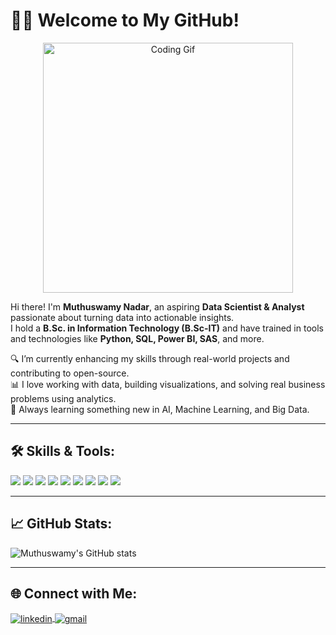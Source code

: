 # 👨‍💻 Welcome to My GitHub!

<p align="center">
  <img src="https://media.giphy.com/media/qgQUggAC3Pfv687qPC/giphy.gif" width="400" alt="Coding Gif"/>
</p>

Hi there! I'm **Muthuswamy Nadar**, an aspiring **Data Scientist & Analyst** passionate about turning data into actionable insights.  
I hold a **B.Sc. in Information Technology (B.Sc-IT)** and have trained in tools and technologies like **Python, SQL, Power BI, SAS**, and more.

🔍 I’m currently enhancing my skills through real-world projects and contributing to open-source.  
📊 I love working with data, building visualizations, and solving real business problems using analytics.  
🌱 Always learning something new in AI, Machine Learning, and Big Data.  

---

## 🛠️ Skills & Tools:

<p align="left">
  <img src="https://img.shields.io/badge/Python-3670A0?style=for-the-badge&logo=python&logoColor=ffdd54" />
  <img src="https://img.shields.io/badge/SQL-025E8C?style=for-the-badge&logo=postgresql&logoColor=white" />
  <img src="https://img.shields.io/badge/SAS-0076A8?style=for-the-badge&logo=sas&logoColor=white" />
  <img src="https://img.shields.io/badge/Power BI-F2C811?style=for-the-badge&logo=powerbi&logoColor=black" />
  <img src="https://img.shields.io/badge/Numpy-013243?style=for-the-badge&logo=numpy&logoColor=white" />
  <img src="https://img.shields.io/badge/Pandas-150458?style=for-the-badge&logo=pandas&logoColor=white" />
  <img src="https://img.shields.io/badge/Matplotlib-11557C?style=for-the-badge&logo=matplotlib&logoColor=white" />
  <img src="https://img.shields.io/badge/Seaborn-45b8cd?style=for-the-badge&logo=python&logoColor=white" />
  <img src="https://img.shields.io/badge/Excel-217346?style=for-the-badge&logo=microsoft-excel&logoColor=white" />
</p>

---

## 📈 GitHub Stats:

<p align="left">
  <img src="https://github-readme-stats.vercel.app/api?username=muthuswamynadar&show_icons=true&theme=tokyonight" alt="Muthuswamy's GitHub stats"/>
</p>

---

## 🌐 Connect with Me:

<p align="left">
  <a href="https://www.linkedin.com/in/nadarmuthuswamy/" target="blank">
    <img align="center" src="https://img.shields.io/badge/LinkedIn-blue?style=for-the-badge&logo=linkedin&logoColor=white" alt="linkedin" />
  </a>
  <a href="mailto:muthuswamynadar@example.com">
    <img align="center" src="https://img.shields.io/badge/Gmail-D14836?style=for-the-badge&logo=gmail&logoColor=white" alt="gmail" />
  </a>
</p>
